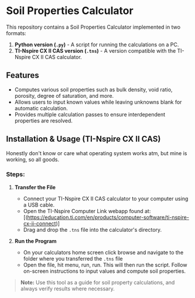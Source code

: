 # Soil Properties Calculator

This repository contains a Soil Properties Calculator implemented in two formats:

1. **Python version (`.py`)** - A script for running the calculations on a PC.
2. **TI-Nspire CX II CAS version (`.tns`)** - A version compatible with the TI-Nspire CX II CAS calculator.

## Features
- Computes various soil properties such as bulk density, void ratio, porosity, degree of saturation, and more.
- Allows users to input known values while leaving unknowns blank for automatic calculation.
- Provides multiple calculation passes to ensure interdependent properties are resolved.

## Installation & Usage (TI-Nspire CX II CAS)
Honestly don't know or care what operating system works atm, but mine is working, so all goods.
### Steps:

1. **Transfer the File**
   - Connect your TI-Nspire CX II CAS calculator to your computer using a USB cable.
   - Open the TI-Nspire Computer Link webapp found at: [(https://education.ti.com/en/products/computer-software/ti-nspire-cx-ii-connect)]
   - Drag and drop the `.tns` file into the calculator's directory.

2. **Run the Program**
   - On your calculators home screen click browse and navigate to the folder where you transferred the `.tns` file
   - Open the file, hit menu, run, run. This will then run the script. Follow on-screen instructions to input values and compute soil properties.

> **Note:** Use this tool as a guide for soil property calculations, and always verify results where necessary.

